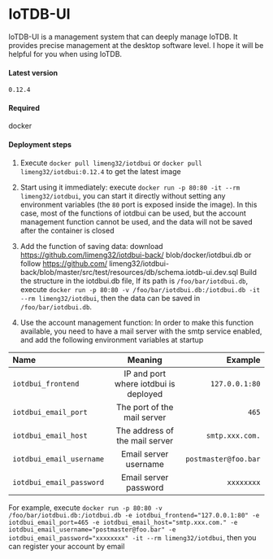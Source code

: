 # IoTDB-UI

IoTDB-UI is a management system that can deeply manage IoTDB. It provides precise management at the desktop software level. I hope it will be helpful for you when using IoTDB.

#### Latest version

`0.12.4`

#### Required

docker

#### Deployment steps

1. Execute `docker pull limeng32/iotdbui` or `docker pull limeng32/iotdbui:0.12.4` to get the latest image

2. Start using it immediately: execute `docker run -p 80:80 -it --rm limeng32/iotdbui`, you can start it directly without setting any environment variables (the `80` port is exposed inside the image). In this case, most of the functions of iotdbui can be used, but the account management function cannot be used, and the data will not be saved after the container is closed

3. Add the function of saving data: download <a href="https://github.com/limeng32/iotdbui-back/blob/docker/iotdbui.db">https://github.com/limeng32/iotdbui-back/ blob/docker/iotdbui.db</a> or follow
 <a href="https://github.com/limeng32/iotdbui-back/blob/master/src/test/resources/db/schema.iotdb-ui.dev.sql">https://github.com/ limeng32/iotdbui-back/blob/master/src/test/resources/db/schema.iotdb-ui.dev.sql</a> Build the structure in the iotdbui.db file, If its path is `/foo/bar/iotdbui.db`, ​​execute
 `docker run -p 80:80 -v /foo/bar/iotdbui.db:/iotdbui.db -it --rm limeng32/iotdbui`, then the data can be saved in `/foo/bar/iotdbui.db`.
 
 4. Use the account management function: In order to make this function available, you need to have a mail server with the smtp service enabled, and add the following environment variables at startup

| Name | Meaning | Example |
|:-------|:-------:|-------:|
| `iotdbui_frontend` | IP and port where iotdbui is deployed | `127.0.0.1:80` |
| `iotdbui_email_port` | The port of the mail server | `465` |
| `iotdbui_email_host` | The address of the mail server | `smtp.xxx.com.` |
| `iotdbui_email_username` | Email server username | `postmaster@foo.bar` |
| `iotdbui_email_password` | Email server password | `xxxxxxxx` |

For example, execute `docker run -p 80:80 -v /foo/bar/iotdbui.db:/iotdbui.db -e iotdbui_frontend="127.0.0.1:80" -e iotdbui_email_port=465 -e iotdbui_email_host="smtp.xxx.com." -e iotdbui_email_username="postmaster@foo.bar" -e iotdbui_email_password="xxxxxxxx" -it --rm limeng32/iotdbui`, then you can register your account by email